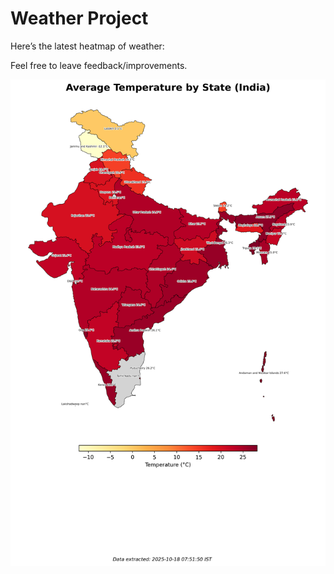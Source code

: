 # Weather Project

Here’s the latest heatmap of weather:

Feel free to leave feedback/improvements.

![India Heatmap](docs/assets/india_heatmap.png?v=F2F9BF)
